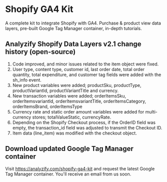 # Shopify GA4 Kit 
A complete kit to integrate Shopify with GA4. Purchase &amp; product view data layers, pre-built Google Tag Manager container, in-depth tutorials. 


## Analyzify Shopify Data Layers v2.1 change history (open-source) 

1. Code improved, and minor issues related to the item object were fixed.
2. User type, content type, customer id, last order date, total order quantity, total expenditure, and customer tag fields were added with the sh_info event.
3. New product variables were added; productSku, productType, productVariantId, productVariantTitle and currency.
4. New transaction variables were added; orderItemsSku, orderItemsvariantId, orderItemsvariantTitle, orderItemsCategory, orderItemsBrand, orderItemsType
5. Currency rate and static order amount variables were added for multi-currency stores; totalValueStatic, currencyRate.
6. Depending on the Shopify Checkout process, if the OrderID field was empty, the transaction_id field was adjusted to transmit the Checkout ID.
7. Item data (line_item) was modified with the checkout object.

## Download updated Google Tag Manager container

Visit https://analyzify.com/shopify-ga4-kit and request the latest Google Tag Manager container. You'll receive an email from us soon. 
